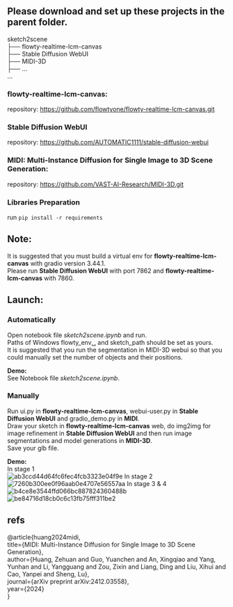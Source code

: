## Please download and set up these projects in the parent folder.

sketch2scene  
├── flowty-realtime-lcm-canvas  
├── Stable Diffusion WebUI  
├── MIDI-3D  
├── ...  
...  

### flowty-realtime-lcm-canvas: 
repository: https://github.com/flowtyone/flowty-realtime-lcm-canvas.git  

### Stable Diffusion WebUI
repository: https://github.com/AUTOMATIC1111/stable-diffusion-webui  

### MIDI: Multi-Instance Diffusion for Single Image to 3D Scene Generation: 
repository: https://github.com/VAST-AI-Research/MIDI-3D.git  

### Libraries Preparation
run `pip install -r requirements`  

## Note:
It is suggested that you must build a virtual env for **flowty-realtime-lcm-canvas** with gradio version 3.44.1.  
Please run **Stable Diffusion WebUI** with port 7862 and **flowty-realtime-lcm-canvas** with 7860.  

## Launch:
### Automatically
Open notebook file _sketch2scene.ipynb_ and run.  
Paths of Windows flowty_env␣ and sketch_path should be set as yours.  
It is suggested that you run the segmentation in MIDI-3D webui so that you could manually set the number of objects and their positions.  

**Demo:**  
See Notebook file _sketch2scene.ipynb_.  

### Manually
Run ui.py in **flowty-realtime-lcm-canvas**, webui-user.py in **Stable Diffusion WebUI** and gradio_demo.py in **MIDI**.  
Draw your sketch in **flowty-realtime-lcm-canvas** web, do img2img for image refinement in **Stable Diffusion WebUI** and then run image segmentations and model generations in **MIDI-3D**.  
Save your glb file.

**Demo:**  
In stage 1  
![ab3ccd44d64fc6fec4fcb3323e04f9e](https://github.com/user-attachments/assets/6dcc83a1-b1ba-42f0-bda5-3187e994c9a0)
In stage 2  
![7260b300ee0f96aab0e4707e56557aa](https://github.com/user-attachments/assets/54e2715b-96da-4458-848f-acb97c36eec2)
In stage 3 & 4  
![b4ce8e3544ffd066bc887824360488b](https://github.com/user-attachments/assets/a96b3920-91cd-4b9b-ba82-e70efce781b3)
![be84716d18cb0c6c13fb75fff311be2](https://github.com/user-attachments/assets/de4b4925-ddc9-4366-a240-cf6400e7d44c)


## refs
@article{huang2024midi,  
  title={MIDI: Multi-Instance Diffusion for Single Image to 3D Scene Generation},  
  author={Huang, Zehuan and Guo, Yuanchen and An, Xingqiao and Yang, Yunhan and Li, Yangguang and Zou, Zixin and Liang, Ding and Liu, Xihui and Cao, Yanpei and Sheng, Lu},  
  journal={arXiv preprint arXiv:2412.03558},  
  year={2024}  
}

